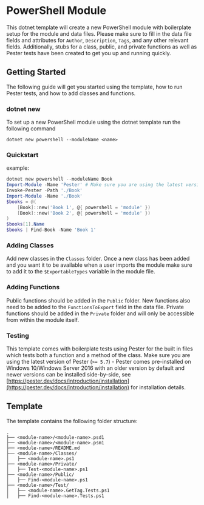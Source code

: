 # PowerShell Module

This dotnet template will create a new PowerShell module with boilerplate setup for the module and data files.  Please make sure to fill in the data file fields and attributes for `Author`, `Description`, `Tags`, and any other relevant fields.  Additionally, stubs for a class, public, and private functions as well as Pester tests have been created to get you up and running quickly.

## Getting Started

The following guide will get you started using the template, how to run Pester tests, and how to add classes and functions.

### dotnet new

To set up a new PowerShell module using the dotnet template run the following command

`dotnet new powershell --moduleName <name>`

### Quickstart

example:

```powershell
dotnet new powershell --moduleName Book
Import-Module -Name 'Pester' # Make sure you are using the latest version of Pester (eg >= 5.7), see: https://pester.dev/docs/introduction/installation
Invoke-Pester -Path './Book'
Import-Module -Name './Book'
$books = @(
    [Book]::new('Book 1', @{ powershell = 'module' })
    [Book]::new('Book 2', @{ powershell = 'module' })
)
$books[1].Name
$books | Find-Book -Name 'Book 1'
```

### Adding Classes

Add new classes in the `Classes` folder.  Once a new class has been added and you want it to be available when a user imports the module make sure to add it to the `$ExportableTypes` variable in the module file.

### Adding Functions

Public functions should be added in the `Public` folder.  New functions also need to be added to the `FunctionsToExport` field in the data file.  Private functions should be added in the `Private` folder and will only be accessible from within the module itself.

### Testing

This template comes with boilerplate tests using Pester for the built in files which tests both a function and a method of the class.  Make sure you are using the latest version of Pester (`>= 5.7`) - Pester comes pre-installed on Windows 10/Windows Server 2016 with an older version by default and newer versions can be installed side-by-side, see [https://pester.dev/docs/introduction/installation](https://pester.dev/docs/introduction/installation) for installation details.

## Template

The template contains the following folder structure:

```text
.
├── <module-name>/<module-name>.psd1
├── <module-name>/<module-name>.psm1
├── <module-name>/README.md
├── <module-name>/Classes/
│   ├── <module-name>.ps1
├── <module-name>/Private/
│   ├── Test-<module-name>.ps1
├── <module-name>/Public/
│   ├── Find-<module-name>.ps1
├── <module-name>/Test/
│   ├── <module-name>.GetTag.Tests.ps1
│   ├── Find-<module-name>.Tests.ps1
```

